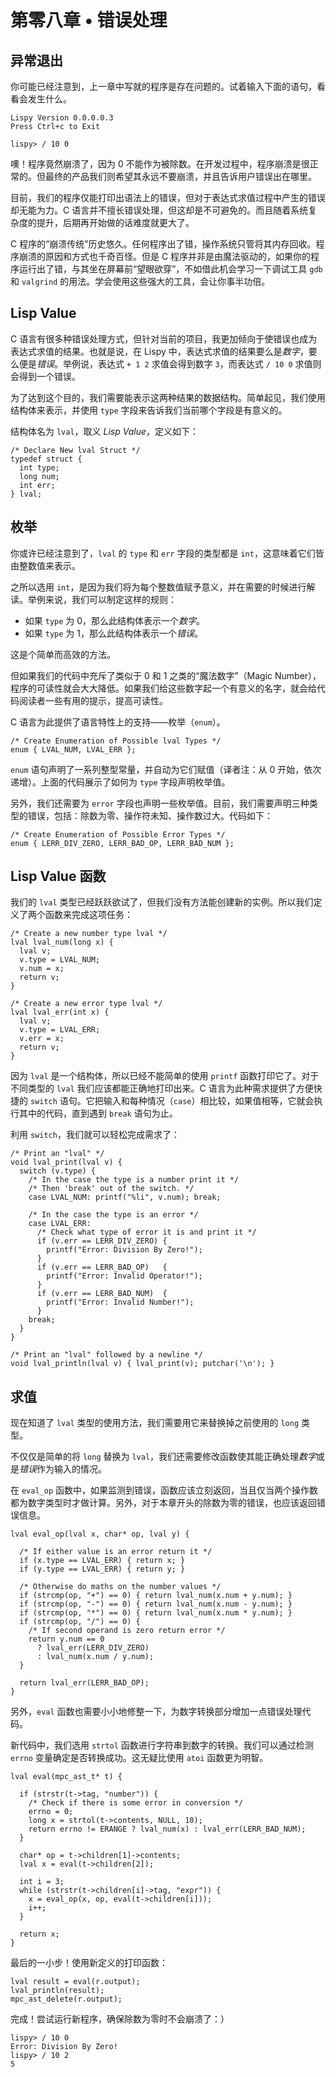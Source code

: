 # 第零八章 • 错误处理

## 异常退出

你可能已经注意到，上一章中写就的程序是存在问题的。试着输入下面的语句，看看会发生什么。

```
Lispy Version 0.0.0.0.3
Press Ctrl+c to Exit

lispy> / 10 0
```
噢！程序竟然崩溃了，因为 0 不能作为被除数。在开发过程中，程序崩溃是很正常的。但最终的产品我们则希望其永远不要崩溃，并且告诉用户错误出在哪里。

目前，我们的程序仅能打印出语法上的错误，但对于表达式求值过程中产生的错误却无能为力。C 语言并不擅长错误处理，但这却是不可避免的。而且随着系统复杂度的提升，后期再开始做的话难度就更大了。

C 程序的“崩溃传统”历史悠久。任何程序出了错，操作系统只管将其内存回收。程序崩溃的原因和方式也千奇百怪。但是 C 程序并非是由魔法驱动的，如果你的程序运行出了错，与其坐在屏幕前“望眼欲穿”，不如借此机会学习一下调试工具 `gdb` 和 `valgrind` 的用法。学会使用这些强大的工具，会让你事半功倍。

## Lisp Value

C 语言有很多种错误处理方式，但针对当前的项目，我更加倾向于使错误也成为表达式求值的结果。也就是说，在 Lispy 中，表达式求值的结果要么是*数字*，要么便是*错误*。举例说，表达式 `+ 1 2` 求值会得到数字 `3`，而表达式 `/ 10 0` 求值则会得到一个错误。

为了达到这个目的，我们需要能表示这两种结果的数据结构。简单起见，我们使用结构体来表示，并使用 `type` 字段来告诉我们当前哪个字段是有意义的。

结构体名为 `lval`，取义 *Lisp Value*，定义如下：

```
/* Declare New lval Struct */
typedef struct {
  int type;
  long num;
  int err;
} lval;
```

## 枚举

你或许已经注意到了，`lval` 的 `type` 和 `err` 字段的类型都是 `int`，这意味着它们皆由整数值来表示。

之所以选用 `int`，是因为我们将为每个整数值赋予意义，并在需要的时候进行解读。举例来说，我们可以制定这样的规则：

- 如果 `type` 为 0，那么此结构体表示一个*数字*。
- 如果 `type` 为 1，那么此结构体表示一个*错误*。

这是个简单而高效的方法。

但如果我们的代码中充斥了类似于 0 和 1 之类的“魔法数字”（Magic Number），程序的可读性就会大大降低。如果我们给这些数字起一个有意义的名字，就会给代码阅读者一些有用的提示，提高可读性。

C 语言为此提供了语言特性上的支持——枚举（`enum`）。

```
/* Create Enumeration of Possible lval Types */
enum { LVAL_NUM, LVAL_ERR };
```

`enum` 语句声明了一系列整型常量，并自动为它们赋值（译者注：从 0 开始，依次递增）。上面的代码展示了如何为 `type` 字段声明枚举值。

另外，我们还需要为 `error` 字段也声明一些枚举值。目前，我们需要声明三种类型的错误，包括：除数为零、操作符未知、操作数过大。代码如下：

```
/* Create Enumeration of Possible Error Types */
enum { LERR_DIV_ZERO, LERR_BAD_OP, LERR_BAD_NUM };
```

## Lisp Value 函数

我们的 `lval` 类型已经跃跃欲试了，但我们没有方法能创建新的实例。所以我们定义了两个函数来完成这项任务：

```
/* Create a new number type lval */
lval lval_num(long x) {
  lval v;
  v.type = LVAL_NUM;
  v.num = x;
  return v;
}

/* Create a new error type lval */
lval lval_err(int x) {
  lval v;
  v.type = LVAL_ERR;
  v.err = x;
  return v;
}
```

因为 `lval` 是一个结构体，所以已经不能简单的使用 `printf` 函数打印它了。对于不同类型的 `lval` 我们应该都能正确地打印出来。C 语言为此种需求提供了方便快捷的 `switch` 语句。它把输入和每种情况（`case`）相比较，如果值相等，它就会执行其中的代码，直到遇到 `break` 语句为止。

利用 `switch`，我们就可以轻松完成需求了：

```
/* Print an "lval" */
void lval_print(lval v) {
  switch (v.type) {
    /* In the case the type is a number print it */
    /* Then 'break' out of the switch. */
    case LVAL_NUM: printf("%li", v.num); break;

    /* In the case the type is an error */
    case LVAL_ERR:
      /* Check what type of error it is and print it */
      if (v.err == LERR_DIV_ZERO) {
        printf("Error: Division By Zero!");
      }
      if (v.err == LERR_BAD_OP)   {
        printf("Error: Invalid Operator!");
      }
      if (v.err == LERR_BAD_NUM)  {
        printf("Error: Invalid Number!");
      }
    break;
  }
}

/* Print an "lval" followed by a newline */
void lval_println(lval v) { lval_print(v); putchar('\n'); }
```

## 求值

现在知道了 `lval` 类型的使用方法，我们需要用它来替换掉之前使用的 `long` 类型。

不仅仅是简单的将 `long` 替换为 `lval`，我们还需要修改函数使其能正确处理*数字*或是*错误*作为输入的情况。

在 `eval_op` 函数中，如果监测到错误，函数应该立刻返回，当且仅当两个操作数都为数字类型时才做计算。另外，对于本章开头的除数为零的错误，也应该返回错误信息。

```
lval eval_op(lval x, char* op, lval y) {

  /* If either value is an error return it */
  if (x.type == LVAL_ERR) { return x; }
  if (y.type == LVAL_ERR) { return y; }

  /* Otherwise do maths on the number values */
  if (strcmp(op, "+") == 0) { return lval_num(x.num + y.num); }
  if (strcmp(op, "-") == 0) { return lval_num(x.num - y.num); }
  if (strcmp(op, "*") == 0) { return lval_num(x.num * y.num); }
  if (strcmp(op, "/") == 0) {
    /* If second operand is zero return error */
    return y.num == 0 
      ? lval_err(LERR_DIV_ZERO) 
      : lval_num(x.num / y.num);
  }

  return lval_err(LERR_BAD_OP);
}
```

另外，`eval` 函数也需要小小地修整一下，为数字转换部分增加一点错误处理代码。

新代码中，我们选用 `strtol` 函数进行字符串到数字的转换。我们可以通过检测 `errno` 变量确定是否转换成功。这无疑比使用 `atoi` 函数更为明智。

```
lval eval(mpc_ast_t* t) {
  
  if (strstr(t->tag, "number")) {
    /* Check if there is some error in conversion */
    errno = 0;
    long x = strtol(t->contents, NULL, 10);
    return errno != ERANGE ? lval_num(x) : lval_err(LERR_BAD_NUM);
  }
  
  char* op = t->children[1]->contents;  
  lval x = eval(t->children[2]);
  
  int i = 3;
  while (strstr(t->children[i]->tag, "expr")) {
    x = eval_op(x, op, eval(t->children[i]));
    i++;
  }
  
  return x;  
}
```

最后的一小步！使用新定义的打印函数：

```
lval result = eval(r.output);
lval_println(result);
mpc_ast_delete(r.output);
```

完成！尝试运行新程序，确保除数为零时不会崩溃了：）

```
lispy> / 10 0
Error: Division By Zero!
lispy> / 10 2
5
```